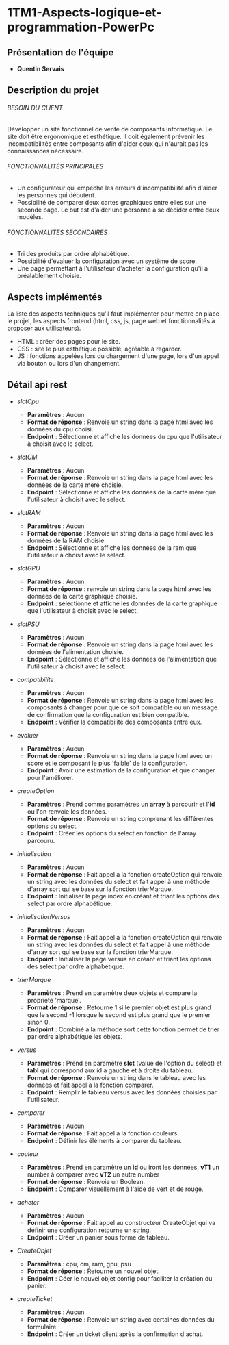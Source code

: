 # 1TM1-Aspects-logique-et-programmation-PowerPc
## Présentation de l'équipe
 - **Quentin Servais**
 
## Description du projet

###### BESOIN DU CLIENT

Développer un site fonctionnel de vente de composants informatique. Le site doit être ergonomique et esthétique. Il doit également prévenir les incompatibilités entre composants afin d'aider ceux qui n'aurait pas les connaissances nécessaire.
 
###### FONCTIONNALITÉS PRINCIPALES
  - Un configurateur qui empeche les erreurs d'incompatibilité afin d'aider les personnes qui débutent.
  - Possibilité de comparer deux cartes graphiques entre elles sur une seconde page. Le but est d'aider une personne à se décider entre deux modèles.

###### FONCTIONNALITÉS SECONDAIRES
  - Tri des produits par ordre alphabétique.
  - Possibilité d'évaluer la configuration avec un système de score.
  - Une page permettant à l'utilisateur d'acheter la configuration qu'il a préalablement choisie.

## Aspects implémentés
La liste des aspects techniques qu'il faut implémenter pour mettre en place le projet, les aspects frontend (html, css, js, page web et fonctionnalités à proposer aux utilisateurs).
  - HTML : créer des pages pour le site.
  - CSS : site le plus esthétique possible, agréable à regarder.
  - JS : fonctions appelées lors du chargement d'une page, lors d'un appel via bouton ou lors d'un changement.

## Détail api rest
  - *slctCpu*
  
    - **Paramètres** : Aucun
    - **Format de réponse** : Renvoie un string dans la page html avec les données du cpu choisi.
    - **Endpoint** : Sélectionne et affiche les données du cpu que l'utilisateur à choisit avec le select.
    
  - *slctCM*
  
    - **Paramètres** : Aucun
    - **Format de réponse** : Renvoie un string dans la page html avec les données de la carte mère choisie.
    - **Endpoint** : Sélectionne et affiche les données de la carte mère que l'utilisateur à choisit avec le select.
    
  - *slctRAM*
  
    - **Paramètres** : Aucun
    - **Format de réponse** : Renvoie un string dans la page html avec les données de la RAM choisie.
    - **Endpoint** : Sélectionne et affiche les données de la ram que l'utilisateur à choisit avec le select.
    
  - *slctGPU*
  
    - **Paramètres** : Aucun
    - **Format de réponse** : renvoie un string dans la page html avec les données de la carte graphique choisie.
    - **Endpoint** : sélectionne et affiche les données de la carte graphique que l'utilisateur à choisit avec le select.
    
  - *slctPSU*
  
    - **Paramètres** : Aucun
    - **Format de réponse** : Renvoie un string dans la page html avec les données de l'alimentation choisie.
    - **Endpoint** : Sélectionne et affiche les données de l'alimentation que l'utilisateur à choisit avec le select.
    
  - *compatibilite*
  
    - **Paramètres** : Aucun
    - **Format de réponse** : Renvoie un string dans la page html avec les composants à changer pour que ce soit compatible ou un message de confirmation que la configuration est bien compatible.
    - **Endpoint** : Vérifier la compatibilité des composants entre eux.
    
  - *evaluer*
  
    - **Paramètres** : Aucun
    - **Format de réponse** : Renvoie un string dans la page html avec un score et le composant le plus 'faible' de la configuration.
    - **Endpoint** : Avoir une estimation de la configuration et que changer pour l'améliorer.
    
  - *createOption*
  
    - **Paramètres** : Prend comme paramètres un **array** à parcourir et l'**id** ou l'on renvoie les données. 
    - **Format de réponse** : Renvoie un string comprenant les différentes options du select.
    - **Endpoint** : Créer les options du select en fonction de l'array parcouru.
    
  - *initialisation*
  
    - **Paramètres** : Aucun
    - **Format de réponse** : Fait appel à la fonction createOption qui renvoie un string avec les données du select et fait appel à une méthode d'array sort qui se base sur la fonction trierMarque.
    - **Endpoint** : Initialiser la page index en créant et triant les options des select par ordre alphabétique.
    
  - *initialisationVersus*
  
    - **Paramètres** : Aucun
    - **Format de réponse** : Fait appel à la fonction createOption qui renvoie un string avec les données du select et fait appel à une méthode d'array sort qui se base sur la fonction trierMarque.
    - **Endpoint** : Initialiser la page versus en créant et triant les options des select par ordre alphabétique.
    
  - *trierMarque*
  
    - **Paramètres** : Prend en paramètre deux objets et compare la propriété 'marque'.
    - **Format de réponse** : Retourne 1 si le premier objet est plus grand que le second -1 lorsque le second est plus grand que le premier sinon 0.
    - **Endpoint** : Combiné à la méthode sort cette fonction permet de trier par ordre alphabétique les objets.
    
  - *versus*
  
    - **Paramètres** : Prend en paramètre **slct** (value de l'option du select) et **tabl** qui correspond aux id à gauche et à droite du tableau.
    - **Format de réponse** : Renvoie un string dans le tableau avec les données et fait appel à la fonction comparer.
    - **Endpoint** : Remplir le tableau versus avec les données choisies par l'utilisateur.
    
  - *comparer*
  
    - **Paramètres** : Aucun
    - **Format de réponse** : Fait appel à la fonction couleurs.
    - **Endpoint** : Définir les éléments à comparer du tableau.
    
  - *couleur*
  
    - **Paramètres** : Prend en paramètre un **id** ou iront les données, **vT1** un number à comparer avec **vT2** un autre number
    - **Format de réponse** : Renvoie un Boolean.
    - **Endpoint** : Comparer visuellement à l'aide de vert et de rouge.
    
  - *acheter*
  
    - **Paramètres** : Aucun
    - **Format de réponse** : Fait appel au constructeur CreateObjet qui va définir une configuration retourne un string.
    - **Endpoint** : Créer un panier sous forme de tableau.
    
  - *CreateObjet*
  
    - **Paramètres** : cpu, cm, ram, gpu, psu
    - **Format de réponse** : Retourne un nouvel objet.
    - **Endpoint** : Céer le nouvel objet config pour faciliter la création du panier.
    
  - *createTicket*
  
    - **Paramètres** : Aucun
    - **Format de réponse** : Renvoie un string avec certaines données du formulaire.
    - **Endpoint** : Créer un ticket client après la confirmation d'achat.
